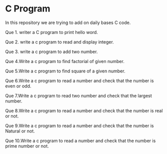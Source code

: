 # C Program 

In this repository we are trying to add on daily bases C code.

Que 1. writer a C program to print hello word.

Que 2. write a c program to read and display  integer.

Que 3. write a c program to add two number.

Que 4.Write a c program to find factorial of given number.

Que 5.Write a c program to find square of a given number.

Que 6.Write a c program to read a number and check that  the number is even or odd.

Que 7.Write a c program to read two number and check that the largest number.

Que 8.Write a c program to read a number and check that the number is real or not.

Que 9.Write a c program to read a number and check that the number is Natural or not.

Que 10.Write a c program to read a number and check that the number is prime number or not.


